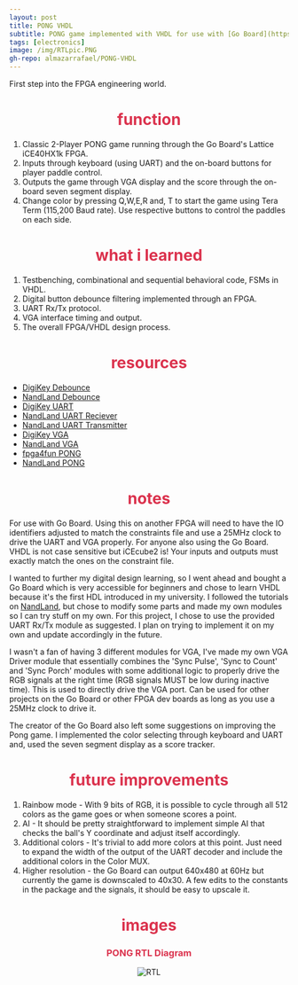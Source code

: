 ```yaml
---
layout: post
title: PONG VHDL
subtitle: PONG game implemented with VHDL for use with [Go Board](https://www.nandland.com/goboard/introduction.html) FPGA w/ VGA output.
tags: [electronics]
image: /img/RTLpic.PNG
gh-repo: almazarrafael/PONG-VHDL
---
```

First step into the FPGA engineering world.

<h1> <center> <font color="#DB324D"> function </font> </center> </h1>

1. Classic 2-Player PONG game running through the Go Board's Lattice iCE40HX1k FPGA.
2. Inputs through keyboard (using UART) and the on-board buttons for player paddle control.
3. Outputs the game through VGA display and the score through the on-board seven segment display.
4. Change color by pressing Q,W,E,R and, T to start the game using Tera Term (115,200 Baud rate). Use respective buttons to control the paddles on each side.

<h1> <center> <font color="#DB324D"> what i learned </font> </center> </h1>

1. Testbenching, combinational and sequential behavioral code, FSMs in VHDL.
2. Digital button debounce filtering implemented through an FPGA.
3. UART Rx/Tx protocol.
4. VGA interface timing and output.
5. The overall FPGA/VHDL design process.

<h1> <center> <font color="#DB324D"> resources </font> </center> </h1>

- [DigiKey Debounce](https://www.digikey.com/eewiki/pages/viewpage.action?pageId=4980758)
- [NandLand Debounce](https://www.nandland.com/goboard/debounce-switch-project.html)
- [DigiKey UART](https://www.digikey.com/eewiki/pages/viewpage.action?pageId=59507062)
- [NandLand UART Reciever](https://www.nandland.com/goboard/uart-go-board-project-part1.html)
- [NandLand UART Transmitter](https://www.nandland.com/goboard/uart-go-board-project-part2.html)
- [DigiKey VGA](https://www.digikey.com/eewiki/pages/viewpage.action?pageId=15925278)
- [NandLand VGA](https://www.nandland.com/goboard/vga-introduction-test-patterns.html)
- [fpga4fun PONG](https://www.fpga4fun.com/PongGame.html)
- [NandLand PONG](https://www.nandland.com/goboard/pong-game-in-fpga-with-go-board-vga.html)

<h1> <center> <font color="#DB324D"> notes </font> </center> </h1>

For use with Go Board. Using this on another FPGA will need to have the IO identifiers adjusted to match the constraints file and use a 25MHz clock to drive the UART and VGA properly. For anyone also using the Go Board. VHDL is not case sensitive but iCEcube2 is! Your inputs and outputs must exactly match the ones on the constraint file.

I wanted to further my digital design learning, so I went ahead and bought a Go Board which is very accessible for beginners and chose to learn VHDL because it's the first HDL introduced in my university. I followed the tutorials on [NandLand](https://www.nandland.com/goboard/introduction.html), but chose to modify some parts and made my own modules so I can try stuff on my own. For this project, I chose to use the provided UART Rx/Tx module as suggested. I plan on trying to implement it on my own and update accordingly in the future. 

I wasn't a fan of having 3 different modules for VGA, I've made my own VGA Driver module that essentially combines the 'Sync Pulse', 'Sync to Count' and 'Sync Porch' modules with some additional logic to properly drive the RGB signals at the right time (RGB signals MUST be low during inactive time). This is used to directly drive the VGA port. Can be used for other projects on the Go Board or other FPGA dev boards as long as you use a 25MHz clock to drive it.

The creator of the Go Board also left some suggestions on improving the Pong game. I implemented the color selecting through keyboard and UART and, used the seven segment display as a score tracker.

<h1> <center> <font color="#DB324D"> future improvements </font> </center> </h1>

1. Rainbow mode - With 9 bits of RGB, it is possible to cycle through all 512 colors as the game goes or when someone scores a point.
2. AI - It should be pretty straightforward to implement simple AI that checks the ball's Y coordinate and adjust itself accordingly.
3. Additional colors - It's trivial to add more colors at this point. Just need to expand the width of the output of the UART decoder and include the additional colors in the Color MUX.
4. Higher resolution - the Go Board can output 640x480 at 60Hz but currently the game is downscaled to 40x30. A few edits to the constants in the package and the signals, it should be easy to upscale it.

<h1> <center> <font color="#DB324D"> images </font> </center> </h1>
<center>
<h3> <center> <font color="#DB324D"> PONG RTL Diagram </font> </center> </h3>
<img src="https://raw.githubusercontent.com/almazarrafael/PONG-VHDL/main/RTL.PNG?token=ALHDSCTXKZRLWHOMZA2I7U3ABHZOA" alt="RTL">
</center>
